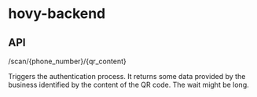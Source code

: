 # hovy-backend

## API

/scan/{phone_number}/{qr_content}

Triggers the authentication process. It returns some data provided by the business identified by the content of the QR code.
The wait might be long.
